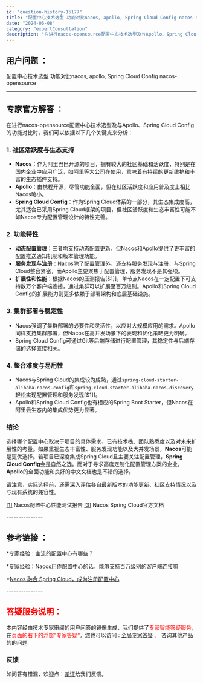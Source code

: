 ```yaml
---
id: "question-history-15177"
title: "配置中心技术选型 功能对比nacos, apollo, Spring Cloud Config nacos-opensource"
date: "2024-06-08"
category: "expertConsultation"
description: "在进行nacos-opensource配置中心技术选型及与Apollo、Spring Cloud Config的功能对比时，我们可以依据以下几个关键点来分析：### 1. 社区活跃度与生态支持- **Nacos**：作为阿里巴巴开源的项目，拥有较大的社区基础和活跃度，特别是在国内企业中应用广泛，如阿"
---
```


## 用户问题 ： 
 配置中心技术选型 功能对比nacos, apollo, Spring Cloud Config nacos-opensource 

---------------
## 专家官方解答 ：

在进行nacos-opensource配置中心技术选型及与Apollo、Spring Cloud Config的功能对比时，我们可以依据以下几个关键点来分析：

### 1. 社区活跃度与生态支持
- **Nacos**：作为阿里巴巴开源的项目，拥有较大的社区基础和活跃度，特别是在国内企业中应用广泛，如阿里等大公司在使用，意味着有持续的更新维护和丰富的生态插件支持。
- **Apollo**：由携程开源，尽管功能全面，但在社区活跃度和应用普及度上相比Nacos略小。
- **Spring Cloud Config**：作为Spring Cloud体系的一部分，其生态集成度高，尤其适合已采用Spring Cloud框架的项目，但社区活跃度和生态丰富性可能不如Nacos专为配置管理设计的特性完善。

### 2. 功能特性
- **动态配置管理**：三者均支持动态配置更新，但Nacos和Apollo提供了更丰富的配置推送通知机制和版本管理功能。
- **服务发现与注册**：Nacos除了配置管理外，还支持服务发现与注册，与Spring Cloud整合紧密，而Apollo主要聚焦于配置管理，服务发现不是其强项。
- **扩展性和性能**：根据Nacos的压测报告[$1]]，单节点Nacos在一定配置下可支持数万个客户端连接，通过集群可以扩展至百万级别。Apollo和Spring Cloud Config的扩展能力则更多依赖于部署架构和底层基础设施。

### 3. 集群部署与稳定性
- Nacos强调了集群部署的必要性和灵活性，以应对大规模应用的需求。Apollo同样支持集群部署，但Nacos在高并发场景下的表现和优化策略更为明确。
- Spring Cloud Config可通过Git等后端存储进行配置管理，其稳定性与后端存储的选择直接相关。

### 4. 整合难度与易用性
- Nacos与Spring Cloud的集成较为成熟，通过`spring-cloud-starter-alibaba-nacos-config`和`spring-cloud-starter-alibaba-nacos-discovery`轻松实现配置管理和服务发现[$1]]。
- Apollo和Spring Cloud Config也有相应的Spring Boot Starter，但Nacos在阿里云生态内的集成优势更为显著。

### 结论
选择哪个配置中心取决于项目的具体需求、已有技术栈、团队熟悉度以及对未来扩展性的考量。如果重视生态丰富性、服务发现功能以及大并发场景，**Nacos**可能是更优选择。若项目已深度集成Spring Cloud且主要关注配置管理，**Spring Cloud Config**会是自然之选。而对于寻求高度定制化配置管理方案的企业，**Apollo**的全面功能和良好的中文文档也是不错的选择。

请注意，实际选择前，还需深入评估各自最新版本的功能更新、社区支持情况以及与现有系统的兼容性。

[[1]](https://nacos.io/docs/latest/guide/admin/nacos2-config-benchmark/) Nacos配置中心性能测试报告
[[3]](https://github.com/spring-cloud-incubator/spring-cloud-alibaba/wiki) Nacos Spring Cloud官方文档


<font color="#949494">---------------</font> 


## 参考链接 ：

*专家经验：主流的配置中心有哪些？ 
 
 *专家经验：Nacos用作配置中心的话，能够支持百万级别的客户端连接嘛 
 
 *[Nacos 融合 Spring Cloud，成为注册配置中心](https://nacos.io/docs/latest/ecology/use-nacos-with-spring-cloud)


 <font color="#949494">---------------</font> 
 


## <font color="#FF0000">答疑服务说明：</font> 

本内容经由技术专家审阅的用户问答的镜像生成，我们提供了<font color="#FF0000">专家智能答疑服务</font>，在<font color="#FF0000">页面的右下的浮窗”专家答疑“</font>。您也可以访问 : [全局专家答疑](https://opensource.alibaba.com/chatBot) 。 咨询其他产品的的问题

### 反馈
如问答有错漏，欢迎点：[差评](https://ai.nacos.io/user/feedbackByEnhancerGradePOJOID?enhancerGradePOJOId=15197)给我们反馈。
